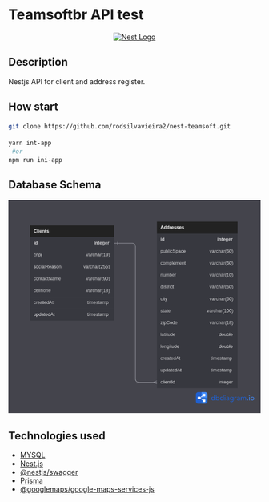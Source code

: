 # Teamsoftbr API test

<p align="center">
  <a href="http://nestjs.com/" target="blank"><img src="https://nestjs.com/img/logo_text.svg" width="320" alt="Nest Logo" /></a>
</p>

## Description

Nestjs API for client and address register.

## How start

```bash
git clone https://github.com/rodsilvavieira2/nest-teamsoft.git

yarn int-app
 #or
npm run ini-app
```

## Database Schema

![database](.github/database.png)

## Technologies used

- [MYSQL](https://www.mysql.com/)
- [Nest.js](https://nestjs.com/)
- [@nestjs/swagger](https://www.npmjs.com/package/@nestjs/swagger)
- [Prisma](https://www.prisma.io/)
- [@googlemaps/google-maps-services-js](https://www.npmjs.com/package/@googlemaps/google-maps-services-js)
